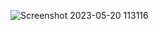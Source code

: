 ![Screenshot 2023-05-20 113116](https://github.com/galindoptbr/site-games/assets/112688705/eb4dd338-766d-4615-86cd-cbecfa69265f)

 

